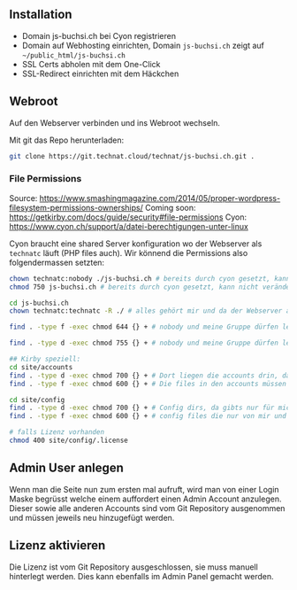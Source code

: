 ## Installation
- Domain js-buchsi.ch bei Cyon registrieren
- Domain auf Webhosting einrichten, Domain `js-buchsi.ch` zeigt auf `~/public_html/js-buchsi.ch`
- SSL Certs abholen mit dem One-Click
- SSL-Redirect einrichten mit dem Häckchen

## Webroot 
Auf den Webserver verbinden und ins Webroot wechseln.

Mit git das Repo herunterladen:
```bash
git clone https://git.technat.cloud/technat/js-buchsi.ch.git .
```
### File Permissions
Source: https://www.smashingmagazine.com/2014/05/proper-wordpress-filesystem-permissions-ownerships/
Coming soon: https://getkirby.com/docs/guide/security#file-permissions
Cyon: https://www.cyon.ch/support/a/datei-berechtigungen-unter-linux

Cyon braucht eine shared Server konfiguration wo der Webserver als  `technatc` läuft (PHP files auch).  Wir könnend die Permissions also folgendermassen setzten:
```bash
chown technatc:nobody ./js-buchsi.ch # bereits durch cyon gesetzt, kann nicht verändert werden
chmod 750 js-buchsi.ch # bereits durch cyon gesetzt, kann nicht verändert werden

cd js-buchsi.ch
chown technatc:technatc -R ./ # alles gehört mir und da der Webserver als ich läuft wird als Gruppe auch ich gesetzt, spielt nicht so eine rolle

find . -type f -exec chmod 644 {} + # nobody und meine Gruppe dürfen lesen, ich und eben der Webserver dürfen lesen und schreiben

find . -type d -exec chmod 755 {} + # nobody und meine Gruppe dürfen lesen und ins Verzeichnis wechseln, ich und der Webserver haben lese, schreibe und change rechte

## Kirby speziell:
cd site/accounts
find . -type d -exec chmod 700 {} + # Dort liegen die accounts drin, da gibts nur für mich und php rechte
find . -type f -exec chmod 600 {} + # Die files in den accounts müssen ebenfalls nur von mir und php verändert werden

cd site/config
find . -type d -exec chmod 700 {} + # Config dirs, da gibts nur für mich und php rechte
find . -type f -exec chmod 600 {} + # config files die nur von mir und php verändert werden

# falls Lizenz vorhanden
chmod 400 site/config/.license
```

## Admin User anlegen
Wenn man die Seite nun zum ersten mal aufruft, wird man von einer Login Maske begrüsst welche einem auffordert einen Admin Account anzulegen. Dieser sowie alle anderen Accounts sind vom Git Repository ausgenommen und müssen jeweils neu hinzugefügt werden.

## Lizenz aktivieren
Die Lizenz ist vom Git Repository ausgeschlossen, sie muss manuell hinterlegt werden. Dies kann ebenfalls im Admin Panel gemacht werden.
